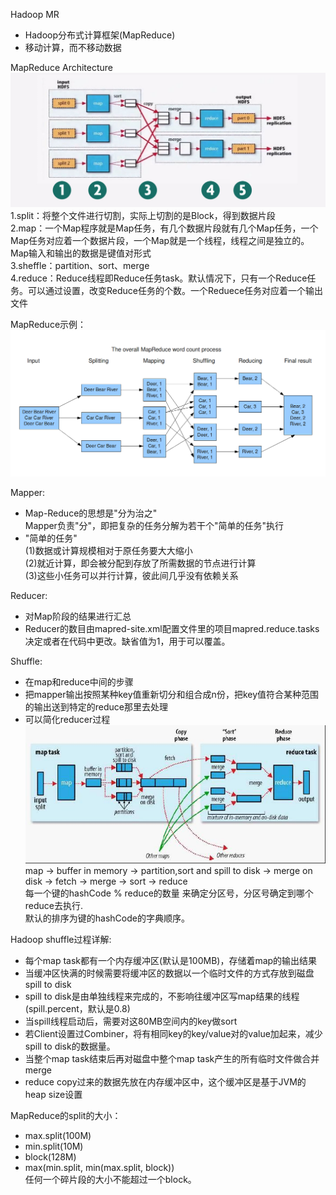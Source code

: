 Hadoop MR
- Hadoop分布式计算框架(MapReduce)
- 移动计算，而不移动数据

MapReduce Architecture<br>
![avatar](mapreduce.png)<br>
1.split：将整个文件进行切割，实际上切割的是Block，得到数据片段<br>
2.map：一个Map程序就是Map任务，有几个数据片段就有几个Map任务，一个Map任务对应着一个数据片段，一个Map就是一个线程，线程之间是独立的。Map输入和输出的数据是键值对形式<br>
3.sheffle：partition、sort、merge<br>
4.reduce：Reduce线程即Reduce任务task。默认情况下，只有一个Reduce任务。可以通过设置，改变Reduce任务的个数。一个Reduece任务对应着一个输出文件<br>

MapReduce示例：<br>
![avatar](mapreduceexample.png)<br>

Mapper:
- Map-Reduce的思想是"分为治之"<br>
  Mapper负责"分"，即把复杂的任务分解为若干个"简单的任务"执行
- "简单的任务"<br>
  (1)数据或计算规模相对于原任务要大大缩小<br>
  (2)就近计算，即会被分配到存放了所需数据的节点进行计算<br>
  (3)这些小任务可以并行计算，彼此间几乎没有依赖关系<br>

Reducer:
- 对Map阶段的结果进行汇总
- Reducer的数目由mapred-site.xml配置文件里的项目mapred.reduce.tasks决定或者在代码中更改。缺省值为1，用于可以覆盖。

Shuffle:
- 在map和reduce中间的步骤
- 把mapper输出按照某种key值重新切分和组合成n份，把key值符合某种范围的输出送到特定的reduce那里去处理
- 可以简化reducer过程<br>
![avatar](shuffle.png)<br>
map -> buffer in memory -> partition,sort and spill to disk -> merge on disk -> fetch -> merge -> sort -> reduce<br>
每一个键的hashCode % reduce的数量 来确定分区号，分区号确定到哪个reduce去执行.<br>
默认的排序为键的hashCode的字典顺序。<br>

Hadoop shuffle过程详解:
- 每个map task都有一个内存缓冲区(默认是100MB)，存储着map的输出结果
- 当缓冲区快满的时候需要将缓冲区的数据以一个临时文件的方式存放到磁盘spill to disk
- spill to disk是由单独线程来完成的，不影响往缓冲区写map结果的线程(spill.percent，默认是0.8)
- 当spill线程启动后，需要对这80MB空间内的key做sort
- 若Client设置过Combiner，将有相同key的key/value对的value加起来，减少spill to disk的数据量。
- 当整个map task结束后再对磁盘中整个map task产生的所有临时文件做合并merge
- reduce copy过来的数据先放在内存缓冲区中，这个缓冲区是基于JVM的heap size设置

MapReduce的split的大小：
- max.split(100M)
- min.split(10M)
- block(128M)
- max(min.split, min(max.split, block))<br>
任何一个碎片段的大小不能超过一个block。<br>


